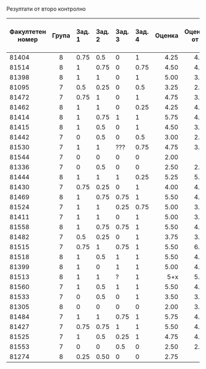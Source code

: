 Резултати от второ контролно

| Факултетен номер | Група | Зад. 1 | Зад. 2 | Зад. 3 | Зад. 4 | Оценка  | Оценка от к1 | Оценка от текущ контрол | Освобождава се от писмен изпит с: |
| ---------- |:-----:|:-------|:-------|:-------|:-------|-------: |-----:|--:|--:|
| 81404      | 8     | 0.75   | 0.5    | 0      | 1      | 4.25    | 4.25 | - | - |
| 81514      | 8     | 1      | 0.75   | 0      | 0.75   | 4.50    | 4.25 | - | - |
| 81398      | 8     | 1      | 1      | 0      | 1      | 5.00    | 3.75 | - | - |
| 81095      | 7     | 0.5    | 0.25   | 0      | 0.5    | 3.25    | 2.50 | - | - |
| 81472      | 7     | 0.75   | 1      | 0      | 1      | 4.75    | 3.50 | 6 | 4.75 | 
| 81462      | 8     | 1      | 1      | 0      | 0.25   | 4.25    | 4.25 | 6 | 4.833333 |
| 81414      | 8     | 1      | 0.75   | 1      | 1      | 5.75    | 4.75 | - | - |
| 81415      | 8     | 1      | 0.5    | 0      | 1      | 4.50    | 3.25 | 6 | 4.58 |
| 81442      | 7     | 0      | 0.5    | 0      | 0.5    | 3.00    | 2.75 | - | - |
| 81530      | 7     | 1      | 1      | ???    | 0.75   | 4.75    | 3.50 | - | - |
| 81544      | 7     | 0      | 0      | 0      | 0      | 2.00    |
| 81336      | 7     | 0      | 0.5    | 0      | 0      | 2.50    | 2.25 | - | - |
| 81444      | 8     | 1      | 1      | 1      | 0.25   | 5.25    | 5.00 | - | - |
| 81430      | 7     | 0.75   | 0.25   | 0      | 1      | 4.00    | 4.00 | - | - |
| 81469      | 8     | 1      | 0.75   | 0.75   | 1      | 5.50    | 4.25 | - | - |
| 81524      | 7     | 1      | 1      | 0.25   | 0.75   | 5.00    | 3.50 | - | - |
| 81411      | 7     | 1      | 1      | 0      | 1      | 5.00    | 3.25 | - | - |
| 81558      | 8     | 1      | 0.75   | 0.75   | 1      | 5.50    | 4.25 | - | - |
| 81482      | 7     | 0.5    | 0.25   | 0      | 1      | 3.75    | 3.25 | - | - |
| 81515      | 7     | 0.75   | 1      | 0.75   | 1      | 5.50    | 6.00 | - | - |
| 81518      | 8     | 1      | 0.5    | 1      | 1      | 5.50    | 4.00 | - | - |
| 81399      | 8     | 1      | 0      | 1      | 1      | 5.00    | 4.50 | - | - |
| 81513      | 8     | 1      | 1      | ?      | 1      | 5+x     | 5.75 | - | - |
| 81560      | 7     | 1      | 0.5    | 1      | 1      | 5.50    | 4.25 | - | - |
| 81533      | 7     | 0      | 0.5    | 0      | 1      | 3.50    | 3.00 | - | - |
| 81305      | 8     | 0      | 0      | 0      | 0      | 2.00    | 3.25 | - | - |
| 81484      | 7     | 1      | 1      | 0.75   | 1      | 5.75    | 4.50 | - | - |
| 81427      | 7     | 0.75   | 0.75   | 1      | 1      | 5.50    | 4.50 | - | - |
| 81525      | 7     | 1      | 0.5    | 0.25   | 1      | 4.75    | 4.50 | - | - |
| 81553      | 7     | 0      | 0      | 0.5    | 0      | 2.50    | 2.00 | - | - |
| 81274      | 8     | 0.25   | 0.50   | 0      | 0      | 2.75    | -    | - | - |
